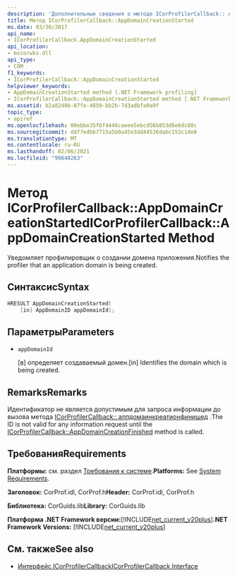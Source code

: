 ```yaml
---
description: 'Дополнительные сведения о методе ICorProfilerCallback:: AppDomainCreationStarted'
title: Метод ICorProfilerCallback::AppDomainCreationStarted
ms.date: 03/30/2017
api_name:
- ICorProfilerCallback.AppDomainCreationStarted
api_location:
- mscorwks.dll
api_type:
- COM
f1_keywords:
- ICorProfilerCallback::AppDomainCreationStarted
helpviewer_keywords:
- AppDomainCreationStarted method [.NET Framework profiling]
- ICorProfilerCallback::AppDomainCreationStarted method [.NET Framework profiling]
ms.assetid: b2a8240b-07fe-4859-bb2b-7d3adbfa0a9f
topic_type:
- apiref
ms.openlocfilehash: 00ebbe35f6f4446caeee5ebcd56b853d6e6dc80c
ms.sourcegitcommit: ddf7edb67715a5b9a45e3dd44536dabc153c1de0
ms.translationtype: MT
ms.contentlocale: ru-RU
ms.lasthandoff: 02/06/2021
ms.locfileid: "99648263"
---
```

# <a name="icorprofilercallbackappdomaincreationstarted-method"></a><span data-ttu-id="7be68-103">Метод ICorProfilerCallback::AppDomainCreationStarted</span><span class="sxs-lookup"><span data-stu-id="7be68-103">ICorProfilerCallback::AppDomainCreationStarted Method</span></span>

<span data-ttu-id="7be68-104">Уведомляет профилировщик о создании домена приложения.</span><span class="sxs-lookup"><span data-stu-id="7be68-104">Notifies the profiler that an application domain is being created.</span></span>  
  
## <a name="syntax"></a><span data-ttu-id="7be68-105">Синтаксис</span><span class="sxs-lookup"><span data-stu-id="7be68-105">Syntax</span></span>  
  
```cpp  
HRESULT AppDomainCreationStarted(  
    [in] AppDomainID appDomainId);  
```  
  
## <a name="parameters"></a><span data-ttu-id="7be68-106">Параметры</span><span class="sxs-lookup"><span data-stu-id="7be68-106">Parameters</span></span>

- `appDomainId`

  <span data-ttu-id="7be68-107">\[в] определяет создаваемый домен.</span><span class="sxs-lookup"><span data-stu-id="7be68-107">\[in] Identifies the domain which is being created.</span></span>
  
## <a name="remarks"></a><span data-ttu-id="7be68-108">Remarks</span><span class="sxs-lookup"><span data-stu-id="7be68-108">Remarks</span></span>  

 <span data-ttu-id="7be68-109">Идентификатор не является допустимым для запроса информации до вызова метода [ICorProfilerCallback:: аппдомаинкреатионфинишед](icorprofilercallback-appdomaincreationfinished-method.md) .</span><span class="sxs-lookup"><span data-stu-id="7be68-109">The ID is not valid for any information request until the [ICorProfilerCallback::AppDomainCreationFinished](icorprofilercallback-appdomaincreationfinished-method.md) method is called.</span></span>  
  
## <a name="requirements"></a><span data-ttu-id="7be68-110">Требования</span><span class="sxs-lookup"><span data-stu-id="7be68-110">Requirements</span></span>  

 <span data-ttu-id="7be68-111">**Платформы:** см. раздел [Требования к системе](../../get-started/system-requirements.md).</span><span class="sxs-lookup"><span data-stu-id="7be68-111">**Platforms:** See [System Requirements](../../get-started/system-requirements.md).</span></span>  
  
 <span data-ttu-id="7be68-112">**Заголовок:** CorProf.idl, CorProf.h</span><span class="sxs-lookup"><span data-stu-id="7be68-112">**Header:** CorProf.idl, CorProf.h</span></span>  
  
 <span data-ttu-id="7be68-113">**Библиотека:** CorGuids.lib</span><span class="sxs-lookup"><span data-stu-id="7be68-113">**Library:** CorGuids.lib</span></span>  
  
 <span data-ttu-id="7be68-114">**Платформа .NET Framework версии:**[!INCLUDE[net_current_v20plus](../../../../includes/net-current-v20plus-md.md)]</span><span class="sxs-lookup"><span data-stu-id="7be68-114">**.NET Framework Versions:** [!INCLUDE[net_current_v20plus](../../../../includes/net-current-v20plus-md.md)]</span></span>  
  
## <a name="see-also"></a><span data-ttu-id="7be68-115">См. также</span><span class="sxs-lookup"><span data-stu-id="7be68-115">See also</span></span>

- [<span data-ttu-id="7be68-116">Интерфейс ICorProfilerCallback</span><span class="sxs-lookup"><span data-stu-id="7be68-116">ICorProfilerCallback Interface</span></span>](icorprofilercallback-interface.md)
